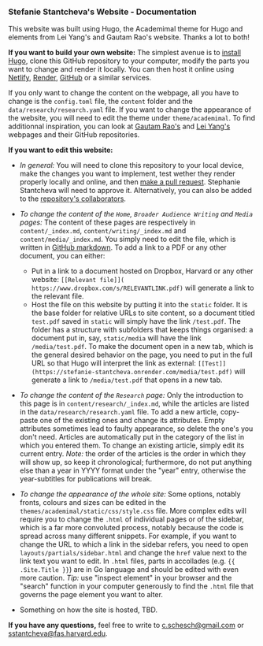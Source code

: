 ### Stefanie Stantcheva's Website - Documentation

This website was built using Hugo, the Academimal theme for Hugo and elements from Lei Yang's and Gautam Rao's website. Thanks a lot to both!

**If you want to build your own website:** The simplest avenue is to [install Hugo](https://gohugo.io/getting-started/quick-start/), clone this GitHub repository to your computer, modify the parts you want to change and render it locally. You can then host it online using [Netlify](https://gohugo.io/hosting-and-deployment/hosting-on-netlify/), [Render](https://gohugo.io/hosting-and-deployment/hosting-on-render/), [GitHub](https://gohugo.io/hosting-and-deployment/hosting-on-github/) or a similar services.


If you only want to change the content on the webpage, all you have to change is the `config.toml` file, the `content` folder and the `data/research/research.yaml` file. If you want to change the appearance of the website, you will need to edit the theme under `theme/academimal`. To find additionnal inspiration, you can look at [Gautam Rao's](https://gautam-rao.com/) and [Lei Yang's](https://people.csail.mit.edu/leiy/) webpages and their GitHub repositories.


**If you want to edit this website:**

- *In general:* You will need to clone this repository to your local device, make the changes you want to implement, test wether they render properly locally and online, and then [make a pull request](https://help.github.com/en/github/collaborating-with-issues-and-pull-requests/creating-a-pull-request). Stephanie Stantcheva will need to approve it. Alternatively, you can also be added to the [repository's collaborators](https://help.github.com/en/github/setting-up-and-managing-your-github-user-account/inviting-collaborators-to-a-personal-repository).

- *To change the content of the `Home`, `Broader Audience Writing` and `Media` pages:* The content of these pages are respectively in `content/_index.md`, `content/writing/_index.md` and `content/media/_index.md`. You simply need to edit the file, which is written in [GitHub markdown](https://guides.github.com/features/mastering-markdown/). To add a link to a PDF or any other document, you can either:
	- Put in a link to a document hosted on Dropbox, Harvard or any other website: `[[Relevant file]](	https://www.dropbox.com/s/RELEVANTLINK.pdf)` will generate a link to the relevant file.
	- Host the file on this website by putting it into the `static` folder. It is the base folder for relative URLs to site content, so a document titled `test.pdf` saved in `static` will simply have the link `/test.pdf`. The folder has a structure with subfolders that keeps things organised: a document put in, say, `static/media` will have the link `/media/test.pdf`. To make the document open in a new tab, which is the general desired behavior on the page, you need to put in the full URL so that Hugo will interpret the link as external: `[[Test]](https://stefanie-stantcheva.onrender.com/media/test.pdf)` will generate a link to `/media/test.pdf` that opens in a new tab.

- *To change the content of the `Research` page:* Only the introduction to this page is in `content/research/_index.md`, while the articles are listed in the `data/research/research.yaml` file. To add a new article, copy-paste one of the existing ones and change its attributes. Empty attributes sometimes lead to faulty appearance, so delete the one's you don't need. Articles are automatically put in the category of the list in which you entered them. To change an existing article, simply edit its current entry. *Note:* the order of the articles is the order in which they will show up, so keep it chronological; furthermore, do not put anything else than a year in YYYY format under the "year" entry, otherwise the year-subtitles for publications will break.

- *To change the appearance of the whole site:* Some options, notably fronts, colours and sizes can be edited in the `themes/academimal/static/css/style.css` file. More complex edits will require you to change the `.html` of individual pages or of the sidebar, which is a far more convoluted process, notably because the code is spread across many different snippets. For example, if you want to change the URL to which a link in the sidebar refers, you need to open `layouts/partials/sidebar.html` and change the `href` value next to the link text you want to edit. In `.html` files, parts in accollades (e.g. `{{ .Site.Title }}`) are in Go language and should be edited with even more caution. *Tip:* use "inspect element" in your browser and the "search" function in your computer generously to find the `.html` file that governs the page element you want to alter.

- Something on how the site is hosted, TBD.

**If you have any questions,** feel free to write to c.schesch@gmail.com or sstantcheva@fas.harvard.edu.